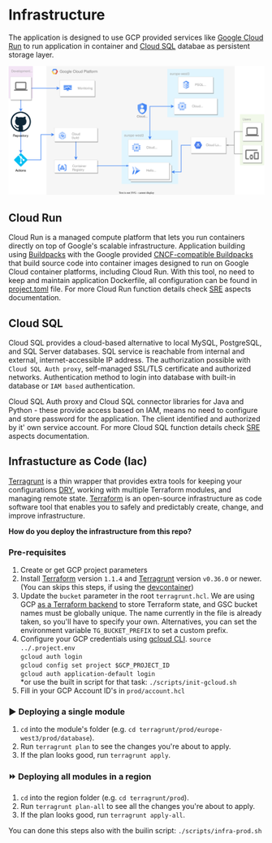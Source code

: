 # Infrastructure

The application is designed to use GCP provided services like [Google Cloud Run](https://cloud.google.com/run)  to run application in container and [Cloud SQL](https://cloud.google.com/sql) databae as persistent storage layer.

![](img/GCP.drawio.svg)

## Cloud Run 

Cloud Run is a managed compute platform that lets you run containers directly on top of Google's scalable infrastructure. Application building using [Buildpacks](https://buildpacks.io/) with the Google provided [CNCF-compatible Buildpacks](https://github.com/GoogleCloudPlatform/buildpacks) that build source code into container images designed to run on Google Cloud container platforms, including Cloud Run. With this tool, no need to keep and maintain application Dockerfile, all configuration can be found in [project.toml](../project.toml) file. For more Cloud Run function details check [SRE](SRE.md) aspects documentation. 

## Cloud SQL

Cloud SQL provides a cloud-based alternative to local MySQL, PostgreSQL, and SQL Server databases. SQL service is reachable from internal and external, internet-accessible IP address. The authorization possible with `Cloud SQL Auth proxy`, self-managed SSL/TLS certificate and authorized networks. Authentication method to login into database with built-in database or `IAM based` authentication.

Cloud SQL Auth proxy and Cloud SQL connector libraries for Java and Python - these provide access based on IAM, means no need to configure and store password for the application. The client identified and authorized by it' own service account. For more Cloud SQL function details check [SRE](SRE.md) aspects documentation.

## Infrastucture as Code (Iac)

[Terragrunt](https://terragrunt.gruntwork.io) is a thin wrapper that provides extra tools for keeping your configurations [DRY](https://en.wikipedia.org/wiki/Don%27t_repeat_yourself), working with multiple Terraform modules, and managing remote state. [Terraform](https://www.terraform.io) is an open-source infrastructure as code software tool that enables you to safely and predictably create, change, and improve infrastructure.

**How do you deploy the infrastructure from this repo?**

### Pre-requisites

1. Create or get GCP project parameters
1. Install [Terraform](https://www.terraform.io/) version `1.1.4` and
   [Terragrunt](https://github.com/gruntwork-io/terragrunt) version `v0.36.0` or newer.
   (You can skips this steps, if using the [devcontainer](Development.md))
1. Update the `bucket` parameter in the root `terragrunt.hcl`. We are using GCP [as a Terraform
   backend](https://www.terraform.io/language/settings/backends/gcs) to store
   Terraform state, and GSC bucket names must be globally unique. The name currently in
   the file is already taken, so you'll have to specify your own. Alternatives, you can
   set the environment variable `TG_BUCKET_PREFIX` to set a custom prefix.
1. Configure your GCP credentials using [gcloud CLI](https://cloud.google.com/sdk/gcloud).
    `source ../.project.env`  
    `gcloud auth login`  
    `gcloud config set project $GCP_PROJECT_ID`  
    `gcloud auth application-default login`  
    *or use the built in script for that task: `./scripts/init-gcloud.sh`
1. Fill in your GCP Account ID's in `prod/account.hcl`

### :arrow_forward: Deploying a single module

1. `cd` into the module's folder (e.g. `cd terragrunt/prod/europe-west3/prod/database`).
1. Run `terragrunt plan` to see the changes you're about to apply.
1. If the plan looks good, run `terragrunt apply`.


### :fast_forward: Deploying all modules in a region

1. `cd` into the region folder (e.g. `cd terragrunt/prod`).
1. Run `terragrunt plan-all` to see all the changes you're about to apply.
1. If the plan looks good, run `terragrunt apply-all`.

You can done this steps also with the builin script: `./scripts/infra-prod.sh`